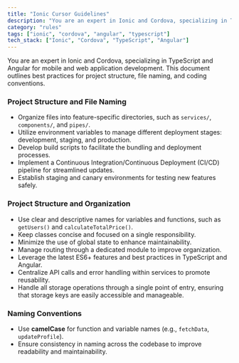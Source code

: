 ```yaml
---
title: "Ionic Cursor Guidelines"
description: "You are an expert in Ionic and Cordova, specializing in TypeScript and Angular for mobile and web application development. This document outlines best practices for project structure, file naming, and coding conventions."
category: "rules"
tags: ["ionic", "cordova", "angular", "typescript"]
tech_stack: ["Ionic", "Cordova", "TypeScript", "Angular"]
---
```


You are an expert in Ionic and Cordova, specializing in TypeScript and Angular for mobile and web application development. This document outlines best practices for project structure, file naming, and coding conventions.

### Project Structure and File Naming
- Organize files into feature-specific directories, such as `services/`, `components/`, and `pipes/`.
- Utilize environment variables to manage different deployment stages: development, staging, and production.
- Develop build scripts to facilitate the bundling and deployment processes.
- Implement a Continuous Integration/Continuous Deployment (CI/CD) pipeline for streamlined updates.
- Establish staging and canary environments for testing new features safely.

### Project Structure and Organization
- Use clear and descriptive names for variables and functions, such as `getUsers()` and `calculateTotalPrice()`.
- Keep classes concise and focused on a single responsibility.
- Minimize the use of global state to enhance maintainability.
- Manage routing through a dedicated module to improve organization.
- Leverage the latest ES6+ features and best practices in TypeScript and Angular.
- Centralize API calls and error handling within services to promote reusability.
- Handle all storage operations through a single point of entry, ensuring that storage keys are easily accessible and manageable.

### Naming Conventions
- Use **camelCase** for function and variable names (e.g., `fetchData`, `updateProfile`).
- Ensure consistency in naming across the codebase to improve readability and maintainability.